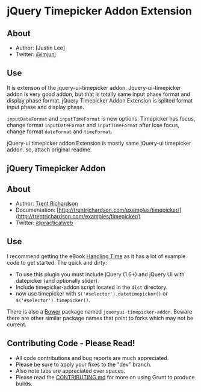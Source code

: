 jQuery Timepicker Addon Extension
=======================

About
-----
- Author: [Justin Lee]
- Twitter: [@imjuni](http://twitter.com/imjuni)

Use
---
It is extenson of the jquery-ui-timepicker addon. Jquery-ui-timepicker addon is very good addon, but that is totally same input phase format and display phase format. jQuery Timepicker Addon Extension is splited format input phase and display phase. 

`inputDateFormat` and `inputTimeFormat` is new options. Timepicker has focus, change format `inputDateFormat` and `inputTimeFormat` after lose focus, change format `dateFormat` and `timeFormat`.    

jQuery-ui timepicker addon Extension is mostly same jQuery-ui timepicker addon. so, attach original readme.

jQuery Timepicker Addon
---

About
-----
- Author: [Trent Richardson](http://trentrichardson.com)
- Documentation: [http://trentrichardson.com/examples/timepicker/](http://trentrichardson.com/examples/timepicker/)
- Twitter: [@practicalweb](http://twitter.com/practicalweb)

Use
---

I recommend getting the eBook [Handling Time](https://sellfy.com/p/8gxZ) as it has a lot of example code to get started.  The quick and dirty:

- To use this plugin you must include jQuery (1.6+) and jQuery UI with datepicker (and optionally slider).
- Include timepicker-addon script located in the `dist` directory.
- now use timepicker with `$('#selector').datetimepicker()` or `$('#selector').timepicker()`.

There is also a [Bower](http://bower.io/) package named `jqueryui-timepicker-addon`.  Beware there are other similar package names that point to forks which may not be current.

Contributing Code - Please Read!
--------------------------------
- All code contributions and bug reports are much appreciated.
- Please be sure to apply your fixes to the "dev" branch.
- Also note tabs are appreciated over spaces.
- Please read the [CONTRIBUTING.md][contributingmd] for more on using Grunt to produce builds.

[contributingmd]: CONTRIBUTING.md
